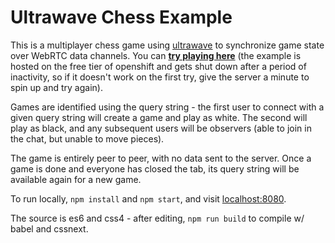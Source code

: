 # Ultrawave Chess Example

This is a multiplayer chess game using [ultrawave](//github.com/charlieschwabacher/ultrawave)
to synchronize game state over WebRTC data channels.  You can [**try playing here**](//charlieschwabacher.github.io/ultrawave-chess-example) (the example is hosted on the free tier of openshift and gets shut down after a period of inactivity, so if it doesn't work on the first try, give the server a minute to spin up and try again).

Games are identified using the query string - the first user to connect with a given query string will create a game and play as white.  The second will play as black, and any subsequent users will be observers (able to join in the chat, but unable to move pieces).

The game is entirely peer to peer, with no data sent to the server.  Once a game is done and everyone has closed the tab, its query string will be available again for a new game.

To run locally, `npm install` and `npm start`, and visit [localhost:8080](http://localhost:8080/).

The source is es6 and css4 - after editing, `npm run build` to compile w/ babel and cssnext.
